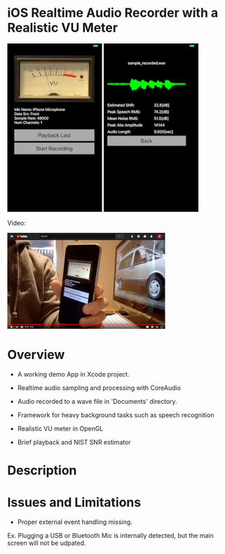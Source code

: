# iOS Realtime Audio Recorder with a Realistic VU Meter

![alt text](docs/readme/main_screen.png "Main Screen")
![alt text](docs/readme/play_screen.png "Play Screen")

Video:

[![alt text](docs/readme/youtube_thumbnail.png "Youtube Thumbnail")](https://youtu.be/LAM0Uln6PAQ)


# Overview

* A working demo App in Xcode project.

* Realtime audio sampling and processing with CoreAudio

* Audio recorded to a wave file in 'Documents' directory.

* Framework for heavy background tasks such as speech recognition

* Realistic VU meter in OpenGL

* Brief playback and NIST SNR estimator


# Description


# Issues and Limitations

* Proper external event handling missing.

Ex. Plugging a USB or Bluetooth Mic is internally detected,
but the main screen will not be udpated.

